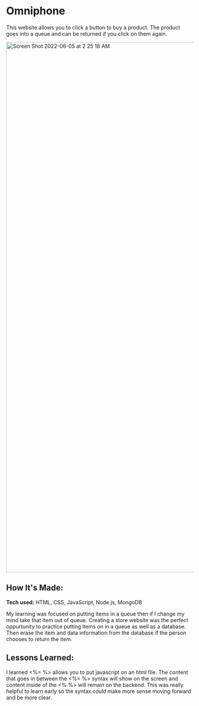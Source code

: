 # Omniphone
This website allows you to click a button to buy a product. The product goes into a queue and can be returned if you click on them again.

<img width="1425" alt="Screen Shot 2022-06-05 at 2 25 18 AM" src="https://user-images.githubusercontent.com/102834611/172038344-7ce339d4-860e-40c3-aa6f-280f3f5ed509.png">

## How It's Made:

**Tech used:** HTML, CSS, JavaScript, Node.js, MongoDB

My learning was focused on putting items in a queue then if I change my mind take that item out of queue. Creating a store website was the perfect oppurtunity to practice putting items on in a queue as well as a database. Then erase the item and data information from the database if the person chooses to return the item.

## Lessons Learned:

I learned <%= %> allows you to put javascript on an html file. The content that goes in between the <%= %> syntax will show on the screen and content inside of the <% %> will remain on the backend. This was really helpful to learn early so the syntax could make more sense moving forward and be more clear.
